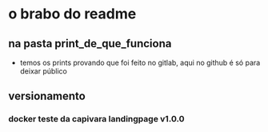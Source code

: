 # o brabo do readme 

## na pasta print_de_que_funciona
- temos os prints provando que foi feito no gitlab, aqui no github é só para deixar público 

## versionamento

### docker teste da capivara landingpage v1.0.0